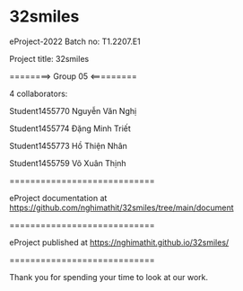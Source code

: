 32smiles
============================

eProject-2022 Batch no: T1.2207.E1

Project title: 32smiles

========> Group 05 <=========

4 collaborators:

Student1455770 Nguyễn Văn Nghị

Student1455774 Đặng Minh Triết

Student1455773 Hồ Thiện Nhân

Student1455759 Võ Xuân Thịnh

============================

eProject documentation at https://github.com/nghimathit/32smiles/tree/main/document

============================

eProject published at https://nghimathit.github.io/32smiles/

============================

Thank you for spending your time to look at our work.